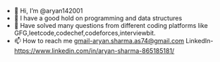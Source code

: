 - 👋 Hi, I’m @aryan142001
- 🌱 I have a good hold on programming and data structures
- 💞️ Have solved many questions from different coding platforms like GFG,leetcode,codechef,codeforces,interviewbit.
- 📫 How to reach me gmail-aryan.sharma.as74@gmail.com
                    LinkedIn-https://www.linkedin.com/in/aryan-sharma-865185181/

<!---
aryan142001/aryan142001 is a ✨ special ✨ repository because its `README.md` (this file) appears on your GitHub profile.
You can click the Preview link to take a look at your changes.
--->
